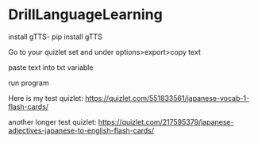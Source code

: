 # DrillLanguageLearning
install gTTS- pip install gTTS

Go to your quizlet set and under options>export>copy text

paste text into txt variable

run program

Here is my test quizlet: https://quizlet.com/551833561/japanese-vocab-1-flash-cards/

another longer test quizlet: https://quizlet.com/217595379/japanese-adjectives-japanese-to-english-flash-cards/
